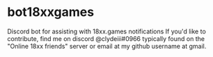 # bot18xxgames
Discord bot for assisting with 18xx.games notifications
If you'd like to contribute, find me on discord @clydeiii#0966 typically found on the "Online 18xx friends" server or email at my github username at gmail.
